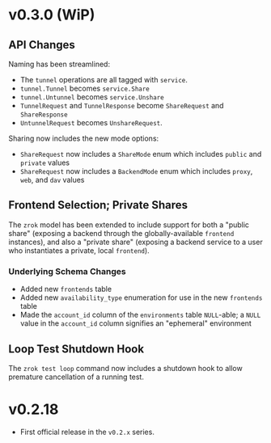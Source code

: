 # v0.3.0 (WiP)

## API Changes

Naming has been streamlined:

* The `tunnel` operations are all tagged with `service`.
* `tunnel.Tunnel` becomes `service.Share`
* `tunnel.Untunnel` becomes `service.Unshare`
* `TunnelRequest` and `TunnelResponse` become `ShareRequest` and `ShareResponse` 
* `UntunnelRequest` becomes `UnshareRequest`.

Sharing now includes the new mode options:

* `ShareRequest` now includes a `ShareMode` enum which includes `public` and `private` values
* `ShareRequest` now includes a `BackendMode` enum which includes `proxy`, `web`, and `dav` values

## Frontend Selection; Private Shares

The `zrok` model has been extended to include support for both a "public share" (exposing a backend through the globally-available `frontend` instances), and also a "private share" (exposing a backend service to a user who instantiates a private, local `frontend`).

### Underlying Schema Changes

* Added new `frontends` table
* Added new `availability_type` enumeration for use in the new `frontends` table
* Made the `account_id` column of the `environments` table `NULL`-able; a `NULL` value in the `account_id` column signifies an "ephemeral" environment

## Loop Test Shutdown Hook

The `zrok test loop` command now includes a shutdown hook to allow premature cancellation of a running test.

# v0.2.18

* First official release in the `v0.2.x` series. 

